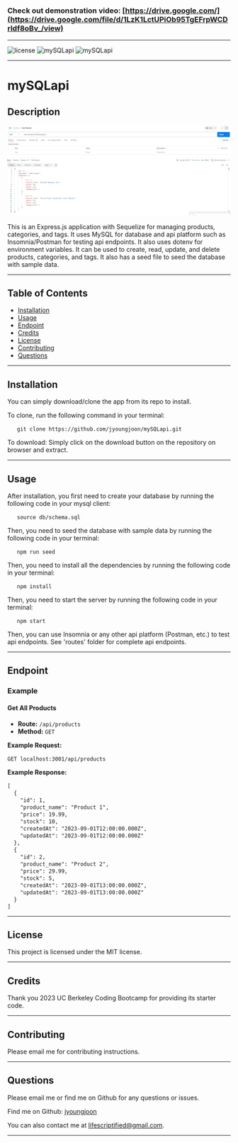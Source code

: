 ### Check out demonstration video: [https://drive.google.com/](https://drive.google.com/file/d/1LzK1LctUPiOb95TgEFrpWCDrldf8oBv_/view)

---

![license](https://img.shields.io/badge/license-MIT-green.svg) ![mySQLapi](https://img.shields.io/github/languages/count/jyoungjoon/mySQLapi) ![mySQLapi](https://img.shields.io/github/languages/top/jyoungjoon/mySQLapi)

---

# mySQLapi

## Description

![Screenshot](./assets/images/screenshot.png)


This is an Express.js application with Sequelize for managing products, categories, and tags. It uses MySQL for database and api platform such as Insomnia/Postman for testing api endpoints. It also uses dotenv for environment variables. It can be used to create, read, update, and delete products, categories, and tags. It also has a seed file to seed the database with sample data.


---

## Table of Contents

- [Installation](#installation)
- [Usage](#usage)
- [Endpoint](#endpoint)
- [Credits](#credits)
- [License](#license)
- [Contributing](#contributing)
- [Questions](#questions)

---

## Installation

You can simply download/clone the app from its repo to install.

To clone, run the following command in your terminal:

```
   git clone https://github.com/jyoungjoon/mySQLapi.git
```

To download: Simply click on the download button on the repository on browser and extract.

---

## Usage

After installation, you first need to create your database by running the following code in your mysql client:

```
   source db/schema.sql
```

Then, you need to seed the database with sample data by running the following code in your terminal:

```
   npm run seed
```

Then, you need to install all the dependencies by running the following code in your terminal:

```
   npm install
```

Then, you need to start the server by running the following code in your terminal:

```
   npm start
```

Then, you can use Insomnia or any other api platform (Postman, etc.) to test api endpoints. See 'routes' folder for complete api endpoints.

---

## Endpoint

### Example

#### Get All Products

- **Route:** `/api/products`
- **Method:** `GET`

**Example Request:**

```
GET localhost:3001/api/products
```

**Example Response:**

```
[
  {
    "id": 1,
    "product_name": "Product 1",
    "price": 19.99,
    "stock": 10,
    "createdAt": "2023-09-01T12:00:00.000Z",
    "updatedAt": "2023-09-01T12:00:00.000Z"
  },
  {
    "id": 2,
    "product_name": "Product 2",
    "price": 29.99,
    "stock": 5,
    "createdAt": "2023-09-01T13:00:00.000Z",
    "updatedAt": "2023-09-01T13:00:00.000Z"
  }
]
```

---

## License

This project is licensed under the MIT license.

---

## Credits

Thank you 2023 UC Berkeley Coding Bootcamp for providing its starter code.

---

## Contributing

Please email me for contributing instructions.

---

## Questions

Please email me or find me on Github for any questions or issues.

Find me on Github: [jyoungjoon](https://github.com/jyoungjoon)

You can also contact me at lifescriptified@gmail.com.

---
